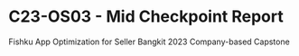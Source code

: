 # C23-OS03 - Mid Checkpoint Report

Fishku App Optimization for Seller
Bangkit 2023 Company-based Capstone






